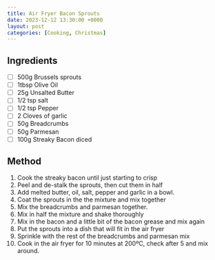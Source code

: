 ```yaml
---
title: Air Fryer Bacon Sprouts
date: 2023-12-12 13:30:00 +0000
layout: post
categories: [Cooking, Christmas]
---
```

## Ingredients
- [ ] 500g Brussels sprouts
- [ ] 1tbsp Olive Oil
- [ ] 25g Unsalted Butter
- [ ] 1/2 tsp salt
- [ ] 1/2 tsp Pepper
- [ ] 2 Cloves of garlic
- [ ] 50g Breadcrumbs
- [ ] 50g Parmesan
- [ ] 100g Streaky Bacon diced

## Method

1. Cook the streaky bacon until just starting to crisp
2. Peel and de-stalk the sprouts, then cut them in half
3. Add melted butter, oil, salt, pepper and garlic in a bowl. 
4. Coat the sprouts in the the mixture and mix together 
5. Mix the breadcrumbs and parmesan together.
6. Mix in half the mixture and shake thoroughly
7. Mix in the bacon and a little bit of the bacon grease and mix again
8. Put the sprouts into a dish that will fit in the air fryer
9. Sprinkle with the rest of the breadcrumbs and parmesan mix
10. Cook in the air fryer for 10 minutes at 200ºC, check after 5 and mix around.  
